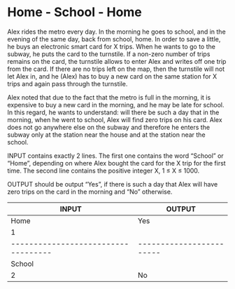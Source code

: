 # Home - School - Home

Alex rides the metro every day. In the morning he goes to school, and in the evening of the same day, back from school, home. In order to save a little, he buys an electronic smart card for X trips. When he wants to go to the subway, he puts the card to the turnstile. If a non-zero number of trips remains on the card, the turnstile allows to enter Alex and writes off one trip from the card. If there are no trips left on the map, then the turnstile will not let Alex in, and he (Alex) has to buy a new card on the same station for X trips and again pass through the turnstile.

Alex noted that due to the fact that the metro is full in the morning, it is expensive to buy a new card in the morning, and he may be late for school. In this regard, he wants to understand: will there be such a day that in the morning, when he went to school, Alex will find zero trips on his card.
Alex does not go anywhere else on the subway and therefore he enters the subway only at the station near the house and at the station near the school.

INPUT contains exactly 2 lines. The first one contains the word “School” or “Home”, depending on where Alex bought the card for the X trip for the first time. The second line contains the positive integer X, 1 ≤ X ≤ 1000.

OUTPUT should be output “Yes”, if there is such a day that Alex will have zero trips on the card in the morning and “No” otherwise.


| INPUT                             | OUTPUT                 |
|-----------------------------------|------------------------|
| Home								| Yes  					 |
| 1	  						        |                        |
|-----------------------------------|------------------------|
| School 							|					     |
| 2	  						 	    | No                     |
